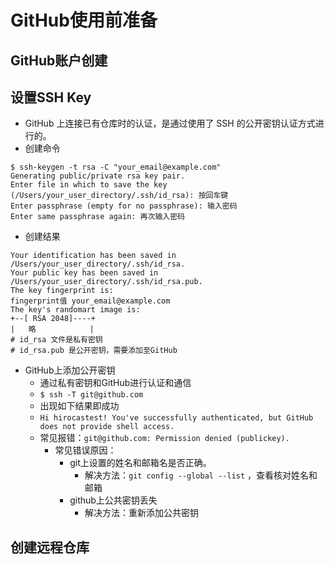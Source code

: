 # GitHub使用前准备
## GitHub账户创建
## 设置SSH Key
- GitHub 上连接已有仓库时的认证，是通过使用了 SSH 的公开密钥认证方式进行的。
- 创建命令

```
$ ssh-keygen -t rsa -C "your_email@example.com"
Generating public/private rsa key pair.
Enter file in which to save the key
(/Users/your_user_directory/.ssh/id_rsa): 按回车键
Enter passphrase (empty for no passphrase): 输入密码
Enter same passphrase again: 再次输入密码
```

- 创建结果

```
Your identification has been saved in /Users/your_user_directory/.ssh/id_rsa.
Your public key has been saved in /Users/your_user_directory/.ssh/id_rsa.pub.
The key fingerprint is:
fingerprint值 your_email@example.com
The key's randomart image is:
+--[ RSA 2048]----+
|   略            |
# id_rsa 文件是私有密钥
# id_rsa.pub 是公开密钥，需要添加至GitHub
```

- GitHub上添加公开密钥
    - 通过私有密钥和GitHub进行认证和通信
    - `$ ssh -T git@github.com`
    - 出现如下结果即成功
    - `Hi hirocastest! You've successfully authenticated, but GitHub does not provide shell access.`
    - 常见报错：`git@github.com: Permission denied (publickey).`
        - 常见错误原因：
            - git上设置的姓名和邮箱名是否正确。
                - 解决方法：`git config --global --list` ，查看核对姓名和邮箱
            - github上公共密钥丢失
                - 解决方法：重新添加公共密钥


## 创建远程仓库
